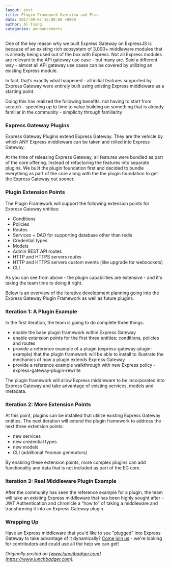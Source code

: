 ```yaml
---
layout: post
title: Plugin Framework Overview and Plan
date: 2017-09-07 16:00:00 +0000
author: Al Tsang
categories: announcements
---
```

One of the key reason why we built Express Gateway on ExpressJS is because of an existing rich ecosystem of 3,000+ middleware modules that is already being used out of the box with Express.  Not all Express modules are relevant to the API gateway use case - but many are. Said a different way - almost all API gateway use cases can be covered by utilizing an existing Express module.
<!--excerpt-->

In fact, that’s exactly what happened - all initial features supported by Express Gateway were entirely built using existing Express middleware as a starting point.

Doing this has realized the following benefits:
not having to start from scratch - speeding up to time to value
building on something that is already familiar in the community - simplicity through familiarity

### Express Gateway Plugins
Express Gateway Plugins extend Express Gateway.  They are the vehicle by which ANY Express middleware can be taken and rolled into Express Gateway.

At the time of releasing Express Gateway, all features were bundled as part of the core offering.  Instead of refactoring the features into separate plugins. We built the plugin foundation first and decided to bundle everything as part of the core along with the the plugin foundation to get the Express Gateway out sooner.

### Plugin Extension Points
The Plugin Framework will support the following extension points for Express Gateway entities:
* Conditions
* Policies
* Routes
* Services + DAO for supporting database other than redis
* Credential types
* Models
* Admin REST API routes
* HTTP and HTTPS servers routes
* HTTP and HTTPS servers custom events (like upgrade for websockets)
* CLI

As you can see from above - the plugin capabilities are extensive - and it's taking the team time to doing it right.

Below is an overview of the iterative development planning going into the Express Gateway Plugin Framework as well as future plugins.

### Iteration 1: A Plugin Example
In the first iteration, the team is going to do complete three things:

* enable the base plugin framework within Express Gateway
* enable extension points for the first three entities: conditions, policies and routes
* provide a reference example of a plugin (express-gateway-plugin-example) that the plugin framework will be able to install to illustrate the mechanics of how a plugin extends Express Gateway
* provide a reference example walkthrough with new Express policy - express-gateway-plugin-rewrite

The plugin framework will allow Express middleware to be incorporated into Express Gateway and take advantage of existing services, models and metadata.

### Iteration 2: More Extension Points
At this point, plugins can be installed that utilize existing Express Gateway entities. The next iteration will extend the plugin framework to address the next three extension points:
* new services
* new credential types
* new models
* CLI (additional Yeoman generators)

By enabling these extension points, more complex plugins can add functionality and data that is not included as part of the EG core.

### Iteration 3: Real Middleware Plugin Example
After the community has seen the reference example for a plugin, the team will take an existing Express middleware that has been highly sought after - JWT Authentication and chronicle a “how to” of taking a middleware and transforming it into an Express Gateway plugin.

### Wrapping Up
Have an Express middleware that you'd like to see "plugged" into Express Gateway to take advantage of it dynamically? [Come join us](https://www.express-gateway.io/resources/#community) - we're looking for contributors and could use all the help we can get!

_Originally posted on [www.lunchbadger.com](https://www.lunchbadger.com)._


